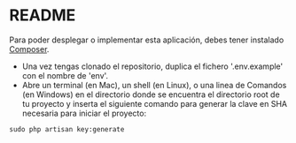 # README

Para poder desplegar o implementar esta aplicación, debes tener instalado <a href="https://getcomposer.org/doc/00-intro.md#dependency-management">Composer</a>.

<ul>
<li>Una vez tengas clonado el repositorio, duplica el fichero '.env.example' con el nombre de 'env'.</li>

<li>Abre un terminal (en Mac), un shell (en Linux), o una linea de Comandos (en Windows) en el directorio donde se encuentra el directorio root de tu proyecto y inserta el siguiente comando para generar la clave en SHA necesaria para iniciar el proyecto:</li>
</ul>

    sudo php artisan key:generate


